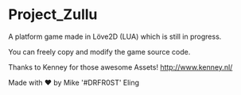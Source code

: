 # Project_Zullu
A platform game made in Löve2D (LUA) which is still in progress.

You can freely copy and modify the game source code.

Thanks to Kenney for those awesome Assets!
http://www.kenney.nl/


Made with ♥ by Mike '#DRFR0ST' Eling
